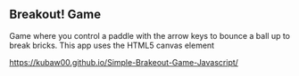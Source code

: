 ## Breakout! Game

Game where you control a paddle with the arrow keys to bounce a ball up to break bricks. This app uses the HTML5 canvas element

 https://kubaw00.github.io/Simple-Brakeout-Game-Javascript/
 
